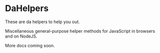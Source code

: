 # DaHelpers

These are da helpers to help you out.

Miscellaneous general-purpose helper methods for JavaScript in browsers and
on NodeJS.

More docs coming soon.

